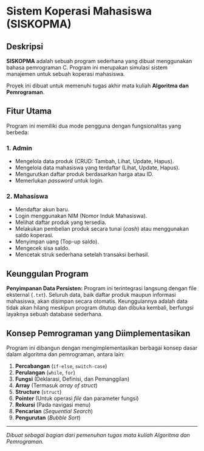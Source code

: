# Sistem Koperasi Mahasiswa (SISKOPMA)

## Deskripsi

**SISKOPMA** adalah sebuah program sederhana yang dibuat menggunakan bahasa pemrograman C. Program ini merupakan simulasi sistem manajemen untuk sebuah koperasi mahasiswa. 

Proyek ini dibuat untuk memenuhi tugas akhir mata kuliah **Algoritma dan Pemrograman**.

## Fitur Utama

Program ini memiliki dua mode pengguna dengan fungsionalitas yang berbeda:

### 1. Admin
- Mengelola data produk (CRUD: Tambah, Lihat, Update, Hapus).
- Mengelola data mahasiswa yang terdaftar (Lihat, Update, Hapus).
- Mengurutkan daftar produk berdasarkan harga atau ID.
- Memerlukan _password_ untuk login.

### 2. Mahasiswa
- Mendaftar akun baru.
- Login menggunakan NIM (Nomor Induk Mahasiswa).
- Melihat daftar produk yang tersedia.
- Melakukan pembelian produk secara tunai (_cash_) atau menggunakan saldo koperasi.
- Menyimpan uang (Top-up saldo).
- Mengecek sisa saldo.
- Mencetak struk sederhana setelah transaksi berhasil.

## Keunggulan Program

**Penyimpanan Data Persisten:** Program ini terintegrasi langsung dengan file eksternal (`.txt`). Seluruh data, baik daftar produk maupun informasi mahasiswa, akan disimpan secara otomatis. Keunggulannya adalah data tidak akan hilang meskipun program ditutup dan dibuka kembali, berfungsi layaknya sebuah database sederhana.


## Konsep Pemrograman yang Diimplementasikan
Program ini dibangun dengan mengimplementasikan berbagai konsep dasar dalam algoritma dan pemrograman, antara lain:
1.  **Percabangan** (`if-else`, `switch-case`)
2.  **Perulangan** (`while`, `for`)
3.  **Fungsi** (Deklarasi, Definisi, dan Pemanggilan)
4.  **Array** (Termasuk _array of struct_)
5.  **Structure** (`struct`)
6.  **Pointer** (Untuk operasi _file_ dan parameter fungsi)
7.  **Rekursi** (Pada navigasi menu)
8.  **Pencarian** (_Sequential Search_)
9.  **Pengurutan** (_Bubble Sort_)


---
*Dibuat sebagai bagian dari pemenuhan tugas mata kuliah Algoritma dan Pemrograman.*
